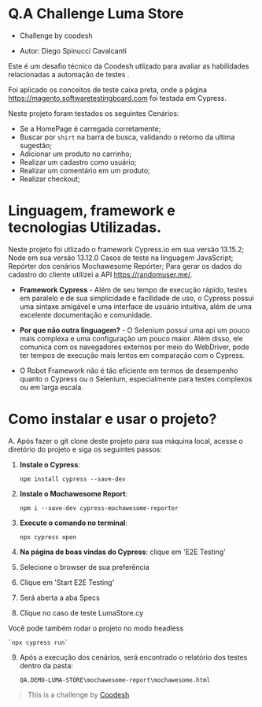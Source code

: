 # Q.A Challenge Luma Store

- Challenge by coodesh

- Autor: Diego Spinucci Cavalcanti

Este é um desafio técnico da Coodesh utlizado para avaliar as habilidades relacionadas a automação de  testes .

Foi aplicado os conceitos de teste caixa preta, onde a página https://magento.softwaretestingboard.com foi testada em Cypress.


Neste projeto foram testados os seguintes Cenários: 

- Se a HomePage é carregada corretamente;
- Buscar por `shirt` na barra de busca, validando o retorno da ultima sugestão;
- Adicionar um produto no carrinho;
- Realizar um cadastro como usuário;
- Realizar um comentário em um produto;
- Realizar checkout;
 

# Linguagem, framework e tecnologias Utilizadas.

Neste projeto foi utlizado o framework Cypress.io em sua versão 13.15.2;
Node em sua versão 13.12.0
Casos de teste na linguagem JavaScript;
Repórter dos cenários Mochawesome Repórter;
Para gerar os dados do cadastro do cliente utilizei a API https://randomuser.me/.


- **Framework Cypress** - Além de seu tempo de execução rápido, testes em paralelo e de sua simplicidade e facilidade de uso, o Cypress possui uma sintaxe amigável e uma interface de usuário  intuitiva, além de uma excelente documentação e comunidade.

- **Por que não outra linguagem?** - O Selenium possui uma api um pouco mais complexa e uma configuração um pouco maior. Além disso, ele comunica com os navegadores externos por meio do WebDriver, pode ter tempos de execução mais lentos em comparação com o Cypress.

- O Robot Framework não é tão eficiente em termos de desempenho quanto o Cypress ou o Selenium, especialmente para testes complexos ou em larga escala.


# Como instalar e usar o projeto?

A. Após fazer o git clone deste projeto para sua máquina local, acesse o diretório do projeto e siga os seguintes passos: 

1. **Instale o Cypress**: 

    `npm install cypress --save-dev`

2. **Instale o Mochawesome Report**: 

    `npm i --save-dev cypress-mochawesome-reporter`

3. **Execute o comando no terminal**: 

    `npx cypress open`


4. **Na página de boas vindas do Cypress**: clique em 'E2E Testing'

5. Selecione o browser de sua preferência

6. Clique em 'Start E2E Testing'

7. Será aberta a aba Specs

8. Clique no caso de teste LumaStore.cy 


Você pode também rodar o projeto no modo headless

    `npx cypress run`


9. Após a execução dos cenários, será encontrado o relatório dos testes dentro da pasta:

    `QA.DEMO-LUMA-STORE\mochawesome-report\mochawesome.html`

>  This is a challenge by [Coodesh](https://coodesh.com/)